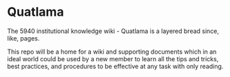 # Quatlama
The 5940 institutional knowledge wiki - Quatlama is a layered bread since, like, pages.

This repo will be a home for a wiki and supporting documents which in an ideal world could be used by a new member to learn all the tips and tricks, best practices, and procedures to be effective at any task with only reading.
